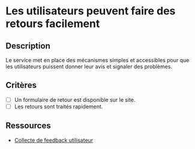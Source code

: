 # Les utilisateurs peuvent faire des retours facilement

## Description

Le service met en place des mécanismes simples et accessibles pour que les
utilisateurs puissent donner leur avis et signaler des problèmes.

## Critères

- [ ] Un formulaire de retour est disponible sur le site.
- [ ] Les retours sont traités rapidement.

## Ressources

- [Collecte de feedback utilisateur](https://www.usability.gov/how-to-and-tools/methods/collecting-user-feedback.html)
